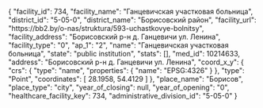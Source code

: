 {
    "facility_id": 734,
    "facility_name": "Ганцевичская участковая больница",
    "district_id": "5-05-0",
    "district_name": "Борисовский район",
    "facility_url": "https:\/\/bb2.by\/o-nas\/struktura\/593-uchastkovye-bolnitsy",
    "facility_address": "Борисовский р-н д. Ганцевичи ул. Ленина",
    "facility_type": "0",
    "ap_1": "2",
    "name": "Ганцевичская участковая больница",
    "state": "public institution",
    "stats": [],
    "med_id": 10214633,
    "address": "Борисовский р-н д. Ганцевичи ул. Ленина",
    "coord_x_y": {
        "crs": {
            "type": "name",
            "properties": {
                "name": "EPSG:4326"
            }
        },
        "type": "Point",
        "coordinates": [
            28.1958,
            54.4129
        ]
    },
    "place_name": "Борисов",
    "place_type": "city",
    "year_of_closing": null,
    "year_of_opening": "0",
    "healthcare_facility_key": 734,
    "administrative_division_id": "5-05-0"
}